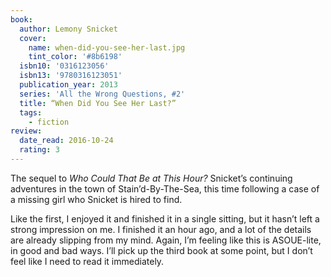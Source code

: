 ```yaml
---
book:
  author: Lemony Snicket
  cover:
    name: when-did-you-see-her-last.jpg
    tint_color: '#8b6198'
  isbn10: '0316123056'
  isbn13: '9780316123051'
  publication_year: 2013
  series: 'All the Wrong Questions, #2'
  title: “When Did You See Her Last?”
  tags:
    - fiction
review:
  date_read: 2016-10-24
  rating: 3
---
```


The sequel to *Who Could That Be at This Hour?* Snicket’s continuing adventures in the town of Stain’d-By-The-Sea, this time following a case of a missing girl who Snicket is hired to find.

Like the first, I enjoyed it and finished it in a single sitting, but it hasn’t left a strong impression on me. I finished it an hour ago, and a lot of the details are already slipping from my mind. Again, I’m feeling like this is ASOUE-lite, in good and bad ways. I’ll pick up the third book at some point, but I don’t feel like I need to read it immediately.